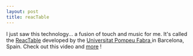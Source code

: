 ```yaml
---
layout: post
title: reacTable
---
```


I just saw this technology... a fusion of touch and music for me. It's called the [ReacTable](http://en.wikipedia.org/wiki/ReacTable) developed by the [Universitat Pompeu Fabra ](http://en.wikipedia.org/wiki/Universitat_Pompeu_Fabra)in Barcelona, Spain. Check out this video and [more](http://www.youtube.com/results?search_query=reactable) !

